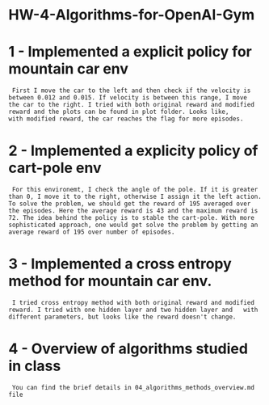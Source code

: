 # HW-4-Algorithms-for-OpenAI-Gym

# 1 - Implemented a explicit policy for mountain car env
     First I move the car to the left and then check if the velocity is between 0.012 and 0.015. If velocity is between this range, I move  the car to the right. I tried with both original reward and modified reward and the plots can be found in plot folder. Looks like,        with modified reward, the car reaches the flag for more episodes.
    

# 2 - Implemented a explicity policy of cart-pole env
     For this environemt, I check the angle of the pole. If it is greater than 0, I move it to the right, otherwise I assign it the left action. To solve the problem, we should get the reward of 195 averaged over the episodes. Here the average reward is 43 and the maximum reward is 72. The idea behind the policy is to stable the cart-pole. With more sophisticated approach, one would get solve the problem by getting an average reward of 195 over number of episodes.

# 3 - Implemented a cross entropy method for mountain car env.
     I tried cross entropy method with both original reward and modified reward. I tried with one hidden layer and two hidden layer and   with different parameters, but looks like the reward doesn't change.

# 4 - Overview of algorithms studied in class
     You can find the brief details in 04_algorithms_methods_overview.md file
